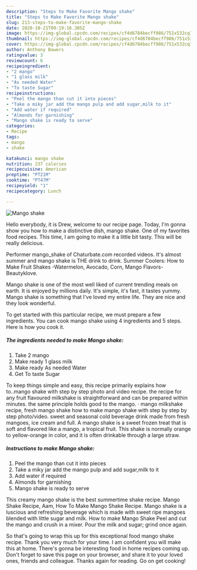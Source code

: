 ```yaml
---
description: "Steps to Make Favorite Mango shake"
title: "Steps to Make Favorite Mango shake"
slug: 213-steps-to-make-favorite-mango-shake
date: 2020-10-21T09:19:16.305Z
image: https://img-global.cpcdn.com/recipes/cf4d6784becff986/751x532cq70/mango-shake-recipe-main-photo.jpg
thumbnail: https://img-global.cpcdn.com/recipes/cf4d6784becff986/751x532cq70/mango-shake-recipe-main-photo.jpg
cover: https://img-global.cpcdn.com/recipes/cf4d6784becff986/751x532cq70/mango-shake-recipe-main-photo.jpg
author: Anthony Bowers
ratingvalue: 3
reviewcount: 6
recipeingredient:
- "2 mango"
- "1 glass milk"
- "As needed Water"
- "To taste Sugar"
recipeinstructions:
- "Peel the mango than cut it into pieces"
- "Take a miky jar add the mango pulp and add sugar,milk to it"
- "Add water if required"
- "Almonds for garnishing"
- "Mango shake is ready to serve"
categories:
- Recipe
tags:
- mango
- shake

katakunci: mango shake 
nutrition: 237 calories
recipecuisine: American
preptime: "PT21M"
cooktime: "PT47M"
recipeyield: "1"
recipecategory: Lunch

---
```



![Mango shake](https://img-global.cpcdn.com/recipes/cf4d6784becff986/751x532cq70/mango-shake-recipe-main-photo.jpg)

Hello everybody, it is Drew, welcome to our recipe page. Today, I'm gonna show you how to make a distinctive dish, mango shake. One of my favorites food recipes. This time, I am going to make it a little bit tasty. This will be really delicious.

Performer mango_shake of Chaturbate.com recorded videos. It&#39;s almost summer and mango shake is THE drink to drink. Summer Coolers: How to Make Fruit Shakes -Watermelon, Avocado, Corn, Mango Flavors-Beautyklove.

Mango shake is one of the most well liked of current trending meals on earth. It is enjoyed by millions daily. It's simple, it's fast, it tastes yummy. Mango shake is something that I've loved my entire life. They are nice and they look wonderful.


To get started with this particular recipe, we must prepare a few ingredients. You can cook mango shake using 4 ingredients and 5 steps. Here is how you cook it.

<!--inarticleads1-->

##### The ingredients needed to make Mango shake:

1. Take 2 mango
1. Make ready 1 glass milk
1. Make ready As needed Water
1. Get To taste Sugar


To keep things simple and easy, this recipe primarily explains how to..mango shake with step by step photo and video recipe. the recipe for any fruit flavoured milkshake is straightforward and can be prepared within minutes. the same principle holds good to the mango. · mango milkshake recipe, fresh mango shake how to make mango shake with step by step by step photo/video. sweet and seasonal cold beverage drink made from fresh mangoes, ice cream and full. A mango shake is a sweet frozen treat that is soft and flavored like a mango, a tropical fruit. This shake is normally orange to yellow-orange in color, and it is often drinkable through a large straw. 

<!--inarticleads2-->

##### Instructions to make Mango shake:

1. Peel the mango than cut it into pieces
1. Take a miky jar add the mango pulp and add sugar,milk to it
1. Add water if required
1. Almonds for garnishing
1. Mango shake is ready to serve


This creamy mango shake is the best summertime shake recipe. Mango Shake Recipe, Aam, How To Make Mango Shake Recipe. Mango shake is a luscious and refreshing beverage which is made with sweet ripe mangoes blended with little sugar and milk. How to make Mango Shake Peel and cut the mango and crush in a mixer. Pour the milk and sugar; grind once again. 

So that's going to wrap this up for this exceptional food mango shake recipe. Thank you very much for your time. I am confident you will make this at home. There's gonna be interesting food in home recipes coming up. Don't forget to save this page on your browser, and share it to your loved ones, friends and colleague. Thanks again for reading. Go on get cooking!
